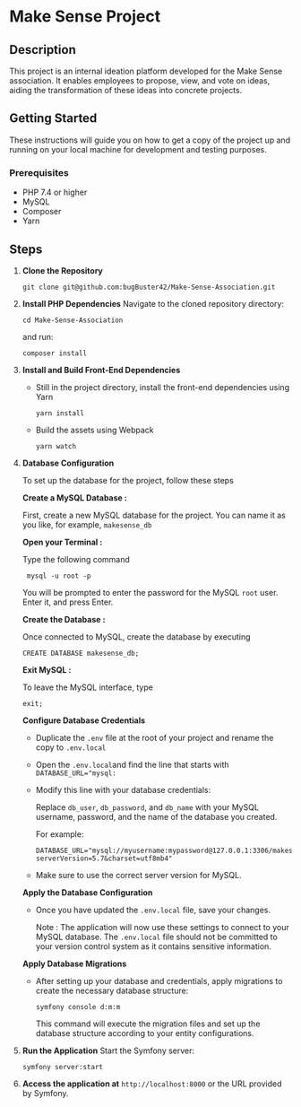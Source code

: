 # Make Sense Project

## Description
This project is an internal ideation platform developed for the Make Sense association. 
It enables employees to propose, view, and vote on ideas, aiding the transformation of these ideas into concrete projects.

## Getting Started

These instructions will guide you on how to get a copy of the project up and running on your local machine for development and testing purposes.

### Prerequisites
- PHP 7.4 or higher
- MySQL
- Composer
- Yarn 

## Steps

1. **Clone the Repository**
    ```
    git clone git@github.com:bugBuster42/Make-Sense-Association.git
    ```

2. **Install PHP Dependencies**
    Navigate to the cloned repository directory:
    ```
    cd Make-Sense-Association
    ```
    and run:
    ```
    composer install
    ```

3. **Install and Build Front-End Dependencies**
    - Still in the project directory, install the front-end dependencies using Yarn
      ```
      yarn install
      ```
    - Build the assets using Webpack
      ```
      yarn watch
      ```

4. **Database Configuration**

    To set up the database for the project, follow these steps

    **Create a MySQL Database :**
   
   First, create a new MySQL database for the project. You can name it as you like, for example, `makesense_db`
  
     **Open your Terminal :**
   
   Type the following command
   ```
    mysql -u root -p
   ```
   
     You will be prompted to enter the password for the MySQL `root` user.
    Enter it, and press Enter.
       
     **Create the Database :**
   
     Once connected to MySQL, create the database by executing
   ```
   CREATE DATABASE makesense_db;
   ```
     **Exit MySQL :**
   
     To leave the MySQL interface, type
   ```
   exit;
    ```
   **Configure Database Credentials**
   - Duplicate the `.env` file at the root of your project and rename the copy to `.env.local`
   - Open the `.env.local`and find the line that starts with `DATABASE_URL="mysql:`
   - Modify this line with your database credentials:

     Replace `db_user`, `db_password`, and `db_name` with your MySQL username, password, and the name of the database you created.
     
     For example:
     ```
     DATABASE_URL="mysql://myusername:mypassword@127.0.0.1:3306/makesense_db?serverVersion=5.7&charset=utf8mb4"
     ```
   - Make sure to use the correct server version for MySQL.

   **Apply the Database Configuration**
   - Once you have updated the `.env.local` file, save your changes.
     
     Note : The application will now use these settings to connect to your MySQL database.
     The `.env.local` file should not be committed to your version control system as it contains sensitive information.
  
    **Apply Database Migrations**
    - After setting up your database and credentials, apply migrations to create the necessary database structure:
      ```
      symfony console d:m:m
      ```
      This command will execute the migration files and set up the database structure according to your entity configurations.

     

6. **Run the Application**
    Start the Symfony server:
    ```
    symfony server:start
    ```
7. **Access the application at**
    `http://localhost:8000` or the URL provided by Symfony.
